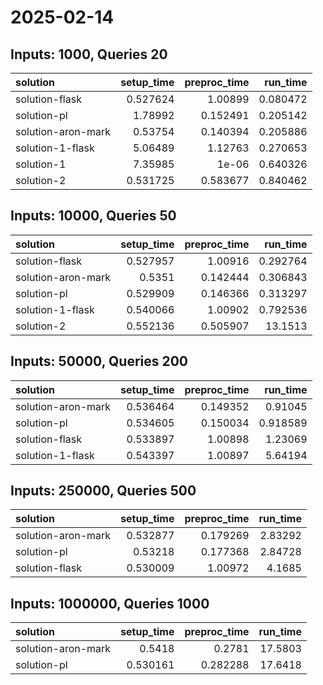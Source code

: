 # 2025-02-14

## Inputs: 1000, Queries 20

| solution           |   setup_time |   preproc_time |   run_time |
|:-------------------|-------------:|---------------:|-----------:|
| solution-flask     |     0.527624 |       1.00899  |   0.080472 |
| solution-pl        |     1.78992  |       0.152491 |   0.205142 |
| solution-aron-mark |     0.53754  |       0.140394 |   0.205886 |
| solution-1-flask   |     5.06489  |       1.12763  |   0.270653 |
| solution-1         |     7.35985  |       1e-06    |   0.640326 |
| solution-2         |     0.531725 |       0.583677 |   0.840462 |

## Inputs: 10000, Queries 50

| solution           |   setup_time |   preproc_time |   run_time |
|:-------------------|-------------:|---------------:|-----------:|
| solution-flask     |     0.527957 |       1.00916  |   0.292764 |
| solution-aron-mark |     0.5351   |       0.142444 |   0.306843 |
| solution-pl        |     0.529909 |       0.146366 |   0.313297 |
| solution-1-flask   |     0.540066 |       1.00902  |   0.792536 |
| solution-2         |     0.552136 |       0.505907 |  13.1513   |

## Inputs: 50000, Queries 200

| solution           |   setup_time |   preproc_time |   run_time |
|:-------------------|-------------:|---------------:|-----------:|
| solution-aron-mark |     0.536464 |       0.149352 |   0.91045  |
| solution-pl        |     0.534605 |       0.150034 |   0.918589 |
| solution-flask     |     0.533897 |       1.00898  |   1.23069  |
| solution-1-flask   |     0.543397 |       1.00897  |   5.64194  |

## Inputs: 250000, Queries 500

| solution           |   setup_time |   preproc_time |   run_time |
|:-------------------|-------------:|---------------:|-----------:|
| solution-aron-mark |     0.532877 |       0.179269 |    2.83292 |
| solution-pl        |     0.53218  |       0.177368 |    2.84728 |
| solution-flask     |     0.530009 |       1.00972  |    4.1685  |

## Inputs: 1000000, Queries 1000

| solution           |   setup_time |   preproc_time |   run_time |
|:-------------------|-------------:|---------------:|-----------:|
| solution-aron-mark |     0.5418   |       0.2781   |    17.5803 |
| solution-pl        |     0.530161 |       0.282288 |    17.6418 |